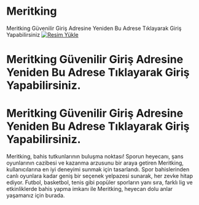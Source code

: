 # Meritking 
Meritking Güvenilir Giriş Adresine Yeniden Bu Adrese Tıklayarak Giriş Yapabilirsiniz
<a href="https://cutt.ly/RadissonBonus"><img src="https://i.hizliresim.com/qr9trp7.jpg" alt="Resim Yükle"></a>
# Meritking Güvenilir Giriş Adresine Yeniden Bu Adrese Tıklayarak Giriş Yapabilirsiniz.
# Meritking Güvenilir Giriş Adresine Yeniden Bu Adrese Tıklayarak Giriş Yapabilirsiniz.
Meritking, bahis tutkunlarının buluşma noktası! Sporun heyecanı, şans oyunlarının cazibesi ve kazanma arzusunu bir araya getiren Meritking, kullanıcılarına en iyi deneyimi sunmak için tasarlandı.
Spor bahislerinden canlı oyunlara kadar geniş bir seçenek yelpazesi sunarak, her zevke hitap ediyor. Futbol, basketbol, tenis gibi popüler sporların yanı sıra, farklı lig ve etkinliklerde bahis yapma imkanı ile Meritking, heyecan dolu anlar yaşamanız için burada.
